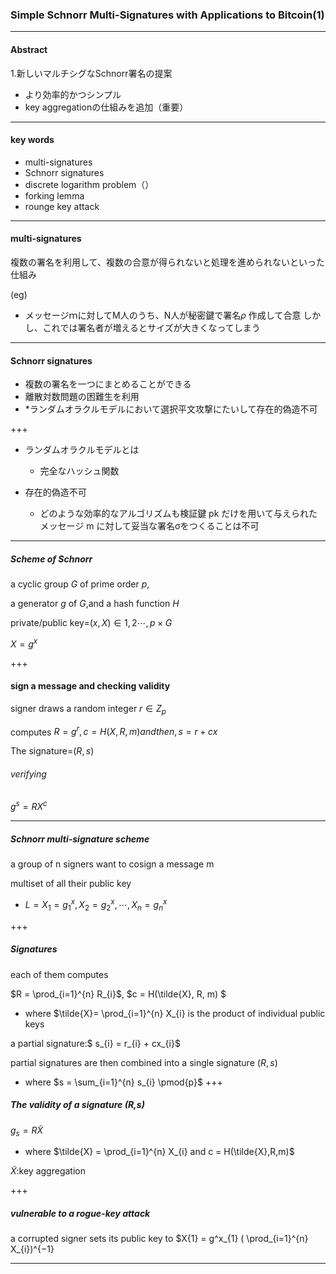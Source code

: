### Simple Schnorr Multi-Signatures with Applications to Bitcoin(1)

---

#### Abstract
1.新しいマルチシグなSchnorr署名の提案
  - より効率的かつシンプル
  - key aggregationの仕組みを追加（重要）

---
#### key words
- multi-signatures
- Schnorr signatures
- discrete logarithm problem（）
- forking lemma
- rounge key attack

---
#### multi-signatures
複数の署名を利用して、複数の合意が得られないと処理を進められないといった仕組み

(eg)

- メッセージｍに対してM人のうち、N人が秘密鍵で署名$\rho$	作成して合意
しかし、これでは署名者が増えるとサイズが大きくなってしまう

---
#### Schnorr signatures
- 複数の署名を一つにまとめることができる 
- 離散対数問題の困難生を利用
- *ランダムオラクルモデルにおいて選択平文攻撃にたいして存在的偽造不可

+++
- ランダムオラクルモデルとは
  - 完全なハッシュ関数

- 存在的偽造不可
  - どのような効率的なアルゴリズムも検証鍵 pk だけを用いて与えられたメッセージ m に対して妥当な署名σをつくることは不可


---
##### Scheme of Schnorr


 a cyclic group $G$ of prime order $p$, 
 
 a generator $g$ of $G$,and a hash function $H$
 
 private/public key=$(x,X)\in {1,2\cdots,p}\times G$
 
 $X=g^x$
 
 
+++
 #### sign a message and checking validity
 
 signer draws a random integer $r \in Z_{p}$ 
 
 computes $R = g^r,c=H(X,R,m) and then, s=r+cx$
 
 The signature=$(R,s)$
 
 ###### verifying
 $g^s=RX^c$
 
---
  ##### Schnorr multi-signature scheme
  
  a group of n signers want to cosign a message m
  
  multiset of all their public key
  
  - $L={X_{1}=g^x_{1},X_{2}=g^x_{2},\cdots,X_{n}=g^x_{n}}$
  
+++
  ##### Signatures
  each of them computes 
  
  $R = \prod_{i=1}^{n} R_{i}$, $c = H(\tilde{X}, R, m) $
  
  - where $\tilde{X}= \prod_{i=1}^{n} X_{i} is the product
  of individual public keys
  
 a partial signature:$ s_{i} = r_{i} + cx_{i}$ 
 
 partial signatures are then combined into a single signature $(R, s)$
 
 - where $s = \sum_{i=1}^{n} s_{i} \pmod{p}$
 +++
 ##### The validity of a signature (R,s)
 
  $g_{s} = R \tilde{X}$
  
  - where $\tilde{X} =  \prod_{i=1}^{n} X_{i} and c = H(\tilde{X},R,m)$
  
  $\tilde{X}$:key aggregation
  
  
+++
 ##### vulnerable to a rogue-key attack
 
 a corrupted signer sets its public key to $X{1} = g^x_{1} ( \prod_{i=1}^{n} X_{i})^{−1}
 
  
---
  
  
 
 


 
 
 
 
 
 
 
 
 
 







